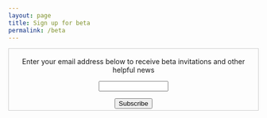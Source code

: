 ```yaml
---
layout: page
title: Sign up for beta
permalink: /beta
---
```

<form style="border:1px solid #ccc;padding:3px;text-align:center;" action="https://tinyletter.com/dailyvibes" method="post" target="popupwindow" onsubmit="window.open('https://tinyletter.com/dailyvibes', 'popupwindow', 'scrollbars=yes,width=800,height=600');return true"><p><label for="tlemail">Enter your email address below to receive beta invitations and other helpful news</label></p><p><input type="text" style="width:140px" name="email" id="tlemail" /></p><input type="hidden" value="1" name="embed"/><input type="submit" value="Subscribe" /></form>